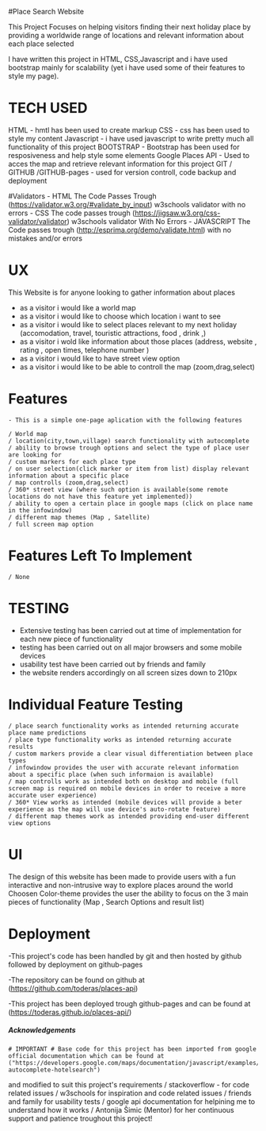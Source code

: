 #Place Search Website 

This Project Focuses on helping visitors finding their next holiday place by providing
a worldwide range of locations and relevant information about each place selected

I have written this project in HTML, CSS,Javascript and i have used bootstrap mainly for scalability (yet i have used some of their features to style my page).

# TECH USED

HTML
	- hmtl has been used to create markup
CSS
	- css has been used to style my content
Javascript 
	- i have used javascript to write pretty much all functionality of this project 
BOOTSTRAP
	- Bootstrap has been used for resposiveness and help style some elements 
Google Places API
	- Used to acces the map and retrieve relevant information for this project 
GIT / GITHUB /GITHUB-pages
	- used for version controll, code backup and deployment

#Validators
	- HTML 
		The Code Passes Trough (https://validator.w3.org/#validate_by_input) w3schools validator
		 with no errors 
	- CSS
		The code passes trough (https://jigsaw.w3.org/css-validator/validator) w3schools validator
		 With No Errors
	- JAVASCRIPT
		The Code passes trough (http://esprima.org/demo/validate.html) with no mistakes and/or errors
# UX

This Website is for anyone looking to gather information about places 

- as a visitor i would like a world map 
- as a visitor i would like to choose which location i want to see
- as a visitor i would like to select places relevant to my next holiday (accomodation, travel, touristic attractions, food , drink ,)
- as a visitor i wold like information about those places (address, website , rating , open times, telephone number )
- as a visitor i would like to have street view option
- as a visitor i would like to be able to controll the map (zoom,drag,select)


# Features

	- This is a simple one-page aplication with the following features

	/ World map 
	/ location(city,town,village) search functionality with autocomplete 
	/ ability to browse trough options and select the type of place user are looking for 
	/ custom markers for each place type
	/ on user selection(click marker or item from list) display relevant information about a specific place 
	/ map controlls (zoom,drag,select)
	/ 360* street view (where such option is available(some remote locations do not have this feature yet implemented))
	/ ability to open a certain place in google maps (click on place name in the infowindow)
	/ different map themes (Map , Satellite)
	/ full screen map option 


# Features Left To Implement
	/ None

# TESTING

- Extensive testing has been carried out at time of implementation for each new piece of functionality
- testing has been carried out on all major browsers and some mobile devices
- usability test have been carried out by friends and family 
- the website renders accordingly on all screen sizes down to 210px

# Individual Feature Testing 
	/ place search functionality works as intended returning accurate place name predictions 
	/ place type functionality works as intended returning accurate results
	/ custom markers provide a clear visual differentiation between place types
	/ infowindow provides the user with accurate relevant information about a specific place (when such informaion is available)
	/ map controlls work as intended both on desktop and mobile (full screen map is required on mobile devices in order to receive a more accurate user experience)
	/ 360* View works as intended (mobile devices will provide a beter experience as the map will use device's auto-rotate feature)
	/ different map themes work as intended providing end-user different view options

# UI

 The design of this website has been made to provide users with a fun interactive and non-intrusive way to explore places around the world 
 Choosen Color-theme provides the user the ability to focus on the 3 main pieces of functionality (Map , Search Options and result list)
 
	
# Deployment

-This project's code has been handled by git and then hosted by github followed by deployment on github-pages


-The repository can be found on github at  (https://github.com/toderas/places-api)

-This project has been deployed trough github-pages and can be found at  (https://toderas.github.io/places-api/)


##### Acknowledgements ####

	# IMPORTANT # Base code for this project has been imported from google official documentation which can be found at ("https://developers.google.com/maps/documentation/javascript/examples/places-autocomplete-hotelsearch") 
and modified to suit this project's requirements 
	/ stackoverflow - for code related issues 
	/ w3schools for inspiration and code related issues 
	/ friends and family for usability tests 
	/ google api documentation for helpining me to understand how it works 
	/ Antonija Šimic (Mentor) for her continuous support and patience troughout this project!



